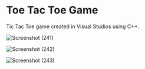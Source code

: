 <h1>Toe Tac Toe Game</h1>
Tic Tac Toe game created in Visual Studios using C++.
<br>

![Screenshot (241)](https://github.com/albertoalvaradojr/CPlusPlus_Projects/assets/65637580/d1261b7f-bef4-4ca5-81ac-c4a2bcc23366)

![Screenshot (242)](https://github.com/albertoalvaradojr/CPlusPlus_Projects/assets/65637580/dafcceff-c2ea-4c8d-b865-419002a282a4)

![Screenshot (243)](https://github.com/albertoalvaradojr/CPlusPlus_Projects/assets/65637580/2a5121ef-0b95-4c1a-9e53-92f4433b05dc)
